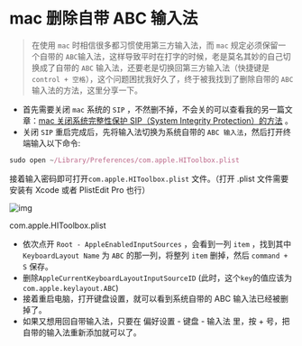 # mac 删除自带 ABC 输入法

> 在使用 `mac` 时相信很多都习惯使用第三方输入法，而 `mac` 规定必须保留一个自带的 `ABC`输入法，这样导致平时在打字的时候，老是莫名其妙的自己切换成了自带的 `ABC` 输入法，还要老是切换回第三方输入法（快捷键是 `control + 空格`），这个问题困扰我好久了，终于被我找到了删除自带的 `ABC` 输入法的方法，这里分享一下。

- 首先需要关闭 `mac` 系统的 `SIP` ，不然删不掉，不会关的可以查看我的另一篇文章：[mac 关闭系统完整性保护 SIP（System Integrity Protection）的方法](https://www.jianshu.com/p/d7d73b2846d1) 。
- 关闭 `SIP` 重启完成后，先将输入法切换为系统自带的 `ABC 输入法`，然后打开终端输入以下命令:



```jsx
sudo open ~/Library/Preferences/com.apple.HIToolbox.plist
```

接着输入密码即可打开`com.apple.HIToolbox.plist` 文件。（打开 .plist 文件需要安装有 Xcode 或者 PlistEdit Pro 也行）

![img](https://upload-images.jianshu.io/upload_images/293993-982bb396764dea58.png?imageMogr2/auto-orient/strip|imageView2/2/w/804/format/webp)

com.apple.HIToolbox.plist



- 依次点开 `Root - AppleEnabledInputSources` ，会看到一列 `item` ，找到其中 `KeyboardLayout Name` 为 `ABC` 的那一列，将整列 `item` 删掉，然后 `command + S` 保存。
- 删除`AppleCurrentKeyboardLayoutInputSourceID` (此时，这个`key`的值应该为`com.apple.keylayout.ABC`)
- 接着重启电脑，打开键盘设置，就可以看到系统自带的 ABC 输入法已经被删掉了。
- 如果又想用回自带输入法，只要在 偏好设置 - 键盘 - 输入法 里，按 + 号，把自带的输入法重新添加就可以了。
